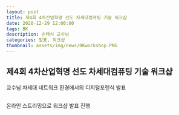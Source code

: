 ```yaml
---
layout: post
title: 제4회 4차산업혁명 선도 차세대컴퓨팅 기술 워크샵
date: 2020-12-29 12:00:00
tags: BK
description: 손태식 교수님
categories: 발표, 워크샵
thumbnail: assets/img/news/BKworkshop.PNG
---
```


<h2>제4회 4차산업혁명 선도 차세대컴퓨팅 기술 워크샵</h2>
<p class="item-intro text-muted">교수님 차세대 네트워크 환경에서의 디지털포렌식 발표</p>
<img class="img-responsive img-centered" src="img/news/BKworkshop.PNG" alt="">
<p>온라인 스트리밍으로 워크샵 발표 진행</p>
